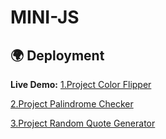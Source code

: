 # MINI-JS

## 🌍 Deployment

**Live Demo:** 
[1.Project Color Flipper](https://mini5projects.netlify.app/1.projectcolorflipper/) 

[2.Project Palindrome Checker](https://mini5projects.netlify.app/2.projectpalindromechecker/)

[3.Project Random Quote Generator](https://mini5projects.netlify.app/2.projectrandomquotegenerator/)

